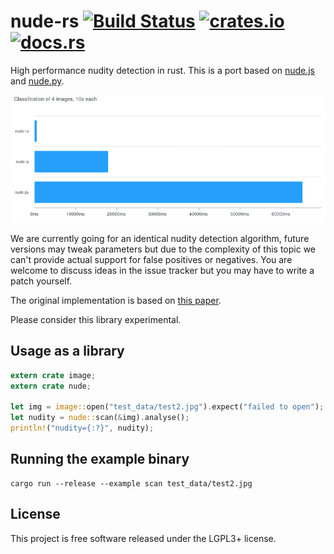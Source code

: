 # nude-rs [![Build Status][travis-img]][travis] [![crates.io][crates-img]][crates] [![docs.rs][docs-img]][docs]

[travis-img]:   https://travis-ci.org/kpcyrd/nude-rs.svg?branch=master
[travis]:       https://travis-ci.org/kpcyrd/nude-rs
[crates-img]:   https://img.shields.io/crates/v/nude.svg
[crates]:       https://crates.io/crates/nude
[docs-img]:     https://docs.rs/nude/badge.svg
[docs]:         https://docs.rs/nude

High performance nudity detection in rust. This is a port based on [nude.js]
and [nude.py].

[nude.js]: https://github.com/pa7/nude.js
[nude.py]: https://github.com/hhatto/nude.py

![benchmark](docs/benchmark.png)

We are currently going for an identical nudity detection algorithm, future
versions may tweak parameters but due to the complexity of this topic we can't
provide actual support for false positives or negatives. You are welcome to
discuss ideas in the issue tracker but you may have to write a patch yourself.

The original implementation is based on [this paper][0].

[0]: https://sites.google.com/a/dcs.upd.edu.ph/csp-proceedings/Home/pcsc-2005/AI4.pdf?attredirects=0

Please consider this library experimental.

## Usage as a library

```rust
extern crate image;
extern crate nude;

let img = image::open("test_data/test2.jpg").expect("failed to open");
let nudity = nude::scan(&img).analyse();
println!("nudity={:?}", nudity);
```

## Running the example binary
```
cargo run --release --example scan test_data/test2.jpg
```

## License
This project is free software released under the LGPL3+ license.
